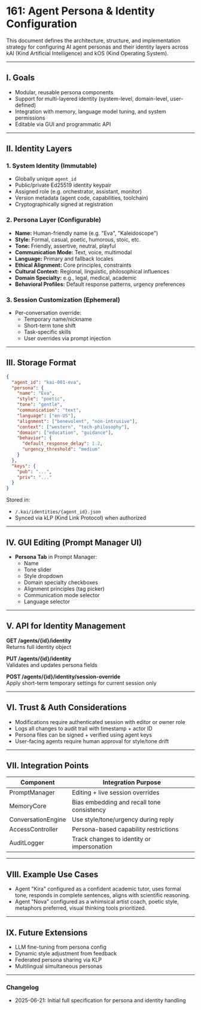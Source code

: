 # 161: Agent Persona & Identity Configuration

This document defines the architecture, structure, and implementation strategy for configuring AI agent personas and their identity layers across kAI (Kind Artificial Intelligence) and kOS (Kind Operating System).

---

## I. Goals

- Modular, reusable persona components
- Support for multi-layered identity (system-level, domain-level, user-defined)
- Integration with memory, language model tuning, and system permissions
- Editable via GUI and programmatic API

---

## II. Identity Layers

### 1. System Identity (Immutable)

- Globally unique `agent_id`
- Public/private Ed25519 identity keypair
- Assigned role (e.g. orchestrator, assistant, monitor)
- Version metadata (agent code, capabilities, toolchain)
- Cryptographically signed at registration

### 2. Persona Layer (Configurable)

- **Name:** Human-friendly name (e.g. "Eva", "Kaleidoscope")
- **Style:** Formal, casual, poetic, humorous, stoic, etc.
- **Tone:** Friendly, assertive, neutral, playful
- **Communication Mode:** Text, voice, multimodal
- **Language:** Primary and fallback locales
- **Ethical Alignment:** Core principles, constraints
- **Cultural Context:** Regional, linguistic, philosophical influences
- **Domain Specialty:** e.g., legal, medical, academic
- **Behavioral Profiles:** Default response patterns, urgency preferences

### 3. Session Customization (Ephemeral)

- Per-conversation override:
  - Temporary name/nickname
  - Short-term tone shift
  - Task-specific skills
  - User overrides via prompt injection

---

## III. Storage Format

```json
{
  "agent_id": "kai-001-eva",
  "persona": {
    "name": "Eva",
    "style": "poetic",
    "tone": "gentle",
    "communication": "text",
    "language": ["en-US"],
    "alignment": ["benevolent", "non-intrusive"],
    "context": ["western", "tech-philosophy"],
    "domain": ["education", "guidance"],
    "behavior": {
      "default_response_delay": 1.2,
      "urgency_threshold": "medium"
    }
  },
  "keys": {
    "pub": "...",
    "priv": "..."
  }
}
```

Stored in:

- `/.kai/identities/{agent_id}.json`
- Synced via kLP (Kind Link Protocol) when authorized

---

## IV. GUI Editing (Prompt Manager UI)

- **Persona Tab** in Prompt Manager:
  - Name
  - Tone slider
  - Style dropdown
  - Domain specialty checkboxes
  - Alignment principles (tag picker)
  - Communication mode selector
  - Language selector

---

## V. API for Identity Management

**GET /agents/{id}/identity**\
Returns full identity object

**PUT /agents/{id}/identity**\
Validates and updates persona fields

**POST /agents/{id}/identity/session-override**\
Apply short-term temporary settings for current session only

---

## VI. Trust & Auth Considerations

- Modifications require authenticated session with editor or owner role
- Logs all changes to audit trail with timestamp + actor ID
- Persona files can be signed + verified using agent keys
- User-facing agents require human approval for style/tone drift

---

## VII. Integration Points

| Component          | Integration Purpose                        |
| ------------------ | ------------------------------------------ |
| PromptManager      | Editing + live session overrides           |
| MemoryCore         | Bias embedding and recall tone consistency |
| ConversationEngine | Use style/tone/urgency during reply        |
| AccessController   | Persona-based capability restrictions      |
| AuditLogger        | Track changes to identity or impersonation |

---

## VIII. Example Use Cases

- Agent "Kira" configured as a confident academic tutor, uses formal tone, responds in complete sentences, aligns with scientific reasoning.
- Agent "Nova" configured as a whimsical artist coach, poetic style, metaphors preferred, visual thinking tools prioritized.

---

## IX. Future Extensions

- LLM fine-tuning from persona config
- Dynamic style adjustment from feedback
- Federated persona sharing via KLP
- Multilingual simultaneous personas

---

### Changelog

- 2025-06-21: Initial full specification for persona and identity handling

